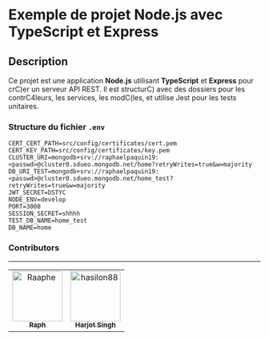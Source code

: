 # Exemple de projet Node.js avec TypeScript et Express

## Description

Ce projet est une application **Node.js** utilisant **TypeScript** et **Express** pour crC)er un serveur API REST. Il est structurC) avec des dossiers pour les contrC4leurs, les services, les modC(les, et utilise Jest pour les tests unitaires.

### Structure du fichier `.env`

```env
CERT_CERT_PATH=src/config/certificates/cert.pem 
CERT_KEY_PATH=src/config/certificates/key.pem 
CLUSTER_URI=mongodb+srv://raphaelpaquin19:<passwd>@cluster0.sdueo.mongodb.net/home?retryWrites=true&w=majority 
DB_URI_TEST=mongodb+srv://raphaelpaquin19:<passwd>@cluster0.sdueo.mongodb.net/home_test?retryWrites=true&w=majority 
JWT_SECRET=DSTYC 
NODE_ENV=develop 
PORT=3000 
SESSION_SECRET=shhhh
TEST_DB_NAME=home_test
DB_NAME=home
```

### Contributors
---

<!-- readme: contributors -start --> 
<table>
<tr>
    <td align="center">
        <a href="https://github.com/Raaphe">
            <img src="https://avatars.githubusercontent.com/u/120033739?v=4" width="100;" alt="Raaphe"/>
            <br />
            <sub><b>Raph</b></sub>
        </a>
    </td>
    <td align="center">
        <a href="https://github.com/hasilon88">
            <img src="https://avatars.githubusercontent.com/u/109122423?v=4" width="100;" alt="hasilon88"/>
            <br />
            <sub><b>Harjot Singh</b></sub>
        </a>
    </td></tr>
</table>
<!-- readme: contributors -end -->
